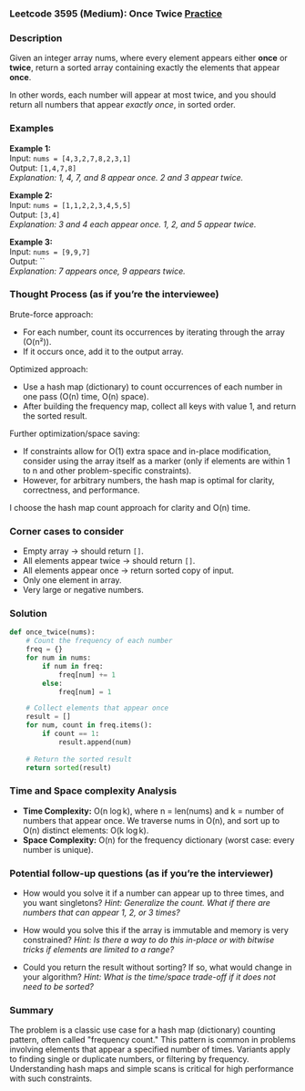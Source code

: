 ### Leetcode 3595 (Medium): Once Twice [Practice](https://leetcode.com/problems/once-twice)

### Description  
Given an integer array nums, where every element appears either **once** or **twice**, return a sorted array containing exactly the elements that appear **once**.

In other words, each number will appear at most twice, and you should return all numbers that appear *exactly once*, in sorted order.

### Examples  

**Example 1:**  
Input: `nums = [4,3,2,7,8,2,3,1]`  
Output: `[1,4,7,8]`  
*Explanation: 1, 4, 7, and 8 appear once. 2 and 3 appear twice.*

**Example 2:**  
Input: `nums = [1,1,2,2,3,4,5,5]`  
Output: `[3,4]`  
*Explanation: 3 and 4 each appear once. 1, 2, and 5 appear twice.*

**Example 3:**  
Input: `nums = [9,9,7]`  
Output: ``  
*Explanation: 7 appears once, 9 appears twice.*

### Thought Process (as if you’re the interviewee)  

Brute-force approach:  
- For each number, count its occurrences by iterating through the array (O(n²)).  
- If it occurs once, add it to the output array.

Optimized approach:  
- Use a hash map (dictionary) to count occurrences of each number in one pass (O(n) time, O(n) space).
- After building the frequency map, collect all keys with value 1, and return the sorted result.

Further optimization/space saving:  
- If constraints allow for O(1) extra space and in-place modification, consider using the array itself as a marker (only if elements are within 1 to n and other problem-specific constraints).  
- However, for arbitrary numbers, the hash map is optimal for clarity, correctness, and performance.

I choose the hash map count approach for clarity and O(n) time.

### Corner cases to consider  
- Empty array → should return `[]`.
- All elements appear twice → should return `[]`.
- All elements appear once → return sorted copy of input.
- Only one element in array.
- Very large or negative numbers.

### Solution

```python
def once_twice(nums):
    # Count the frequency of each number
    freq = {}
    for num in nums:
        if num in freq:
            freq[num] += 1
        else:
            freq[num] = 1

    # Collect elements that appear once
    result = []
    for num, count in freq.items():
        if count == 1:
            result.append(num)
    
    # Return the sorted result
    return sorted(result)
```

### Time and Space complexity Analysis  

- **Time Complexity:** O(n log k), where n = len(nums) and k = number of numbers that appear once. We traverse nums in O(n), and sort up to O(n) distinct elements: O(k log k).
- **Space Complexity:** O(n) for the frequency dictionary (worst case: every number is unique).

### Potential follow-up questions (as if you’re the interviewer)  

- How would you solve it if a number can appear up to three times, and you want singletons?
  *Hint: Generalize the count. What if there are numbers that can appear 1, 2, or 3 times?*

- How would you solve this if the array is immutable and memory is very constrained?
  *Hint: Is there a way to do this in-place or with bitwise tricks if elements are limited to a range?*

- Could you return the result without sorting? If so, what would change in your algorithm?
  *Hint: What is the time/space trade-off if it does not need to be sorted?*

### Summary
The problem is a classic use case for a hash map (dictionary) counting pattern, often called "frequency count." This pattern is common in problems involving elements that appear a specified number of times. Variants apply to finding single or duplicate numbers, or filtering by frequency. Understanding hash maps and simple scans is critical for high performance with such constraints.
